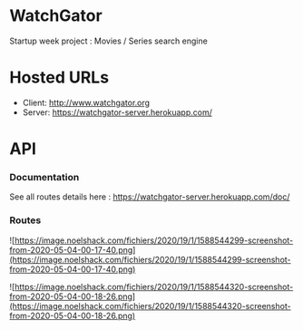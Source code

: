 # WatchGator
Startup week project : Movies / Series search engine

# Hosted URLs

- Client: http://www.watchgator.org
- Server: https://watchgator-server.herokuapp.com/

# API

### Documentation

See all routes details here :
https://watchgator-server.herokuapp.com/doc/  

### Routes

![https://image.noelshack.com/fichiers/2020/19/1/1588544299-screenshot-from-2020-05-04-00-17-40.png](https://image.noelshack.com/fichiers/2020/19/1/1588544299-screenshot-from-2020-05-04-00-17-40.png)

![https://image.noelshack.com/fichiers/2020/19/1/1588544320-screenshot-from-2020-05-04-00-18-26.png](https://image.noelshack.com/fichiers/2020/19/1/1588544320-screenshot-from-2020-05-04-00-18-26.png)
